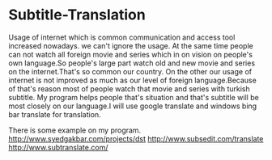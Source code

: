 # Subtitle-Translation

Usage of internet which is common communication and access tool increased nowadays. we can't ignore the usage.
At the same time people can not watch all foreign movie and series which in on vision on people's own language.So people's large part watch old and new movie and series on the internet.That's so common our country.
On the other our usage of internet is not improved as much as our level of foreign language.Because of that's reason most of people watch that movie and series with turkish subtitle.
My program helps people that's situation and that's subtitle will be most closely on our language.I will use google translate and windows bing bar translate for translation.

There is some example on my program.
http://www.syedgakbar.com/projects/dst
http://www.subsedit.com/translate
http://www.subtranslate.com/
